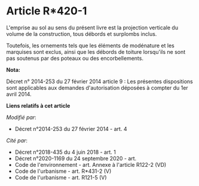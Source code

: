 # Article R*420-1

L'emprise au sol au sens du présent livre est la projection verticale du volume de la construction, tous débords et surplombs
inclus.

Toutefois, les ornements tels que les éléments de modénature et les marquises sont exclus, ainsi que les débords de toiture
lorsqu'ils ne sont pas soutenus par des poteaux ou des encorbellements.

**Nota:**

Décret n° 2014-253 du 27 février 2014 article 9 : Les présentes dispositions sont applicables aux demandes d'autorisation
déposées à compter du 1er avril 2014.

**Liens relatifs à cet article**

_Modifié par_:

  - Décret n°2014-253 du 27 février 2014 - art. 4

_Cité par_:

  - Décret n°2018-435 du 4 juin 2018 - art. 1
  - Décret n°2020-1169 du 24 septembre 2020 - art.
  - Code de l'environnement - art. Annexe à l'article R122-2 (VD)
  - Code de l'urbanisme - art. R*431-2 (V)
  - Code de l'urbanisme - art. R121-5 (V)
